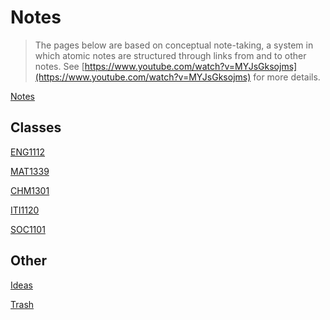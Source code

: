 # Notes

> The pages below are based on conceptual note-taking, a system in which
atomic notes are structured through links from and to other notes.
See [https://www.youtube.com/watch?v=MYJsGksojms](https://www.youtube.com/watch?v=MYJsGksojms) for more details.
> 

[Notes](Notes%20a61f38520e91467e8d968fa8795f3b5a/Notes%20797754650f904ea69294e3a146c4d48f.md)

## Classes

[ENG1112](Notes%20a61f38520e91467e8d968fa8795f3b5a/ENG1112%202a1e789232354ebfa8015efb7ea6e2a1.md)

[MAT1339](Notes%20a61f38520e91467e8d968fa8795f3b5a/MAT1339%208a6786f469bf4b508f0a61e33633c55a.md)

[CHM1301](Notes%20a61f38520e91467e8d968fa8795f3b5a/CHM1301%20fbd6212a61d0406ca50755b78e533e89.md)

[ITI1120](Notes%20a61f38520e91467e8d968fa8795f3b5a/ITI1120%204bf38af4a18e47fb99927fa23f6a6b9d.md)

[SOC1101](Notes%20a61f38520e91467e8d968fa8795f3b5a/SOC1101%20c66bceb0be124c88be12e65fcf9d976f.md)

## Other

[Ideas](Notes%20a61f38520e91467e8d968fa8795f3b5a/Ideas%20b5dee5fa11e649769216640d88d2a998.md)

[Trash](Notes%20a61f38520e91467e8d968fa8795f3b5a/Trash%20cf67c60d8a204741a3710936b41fad9f.md)